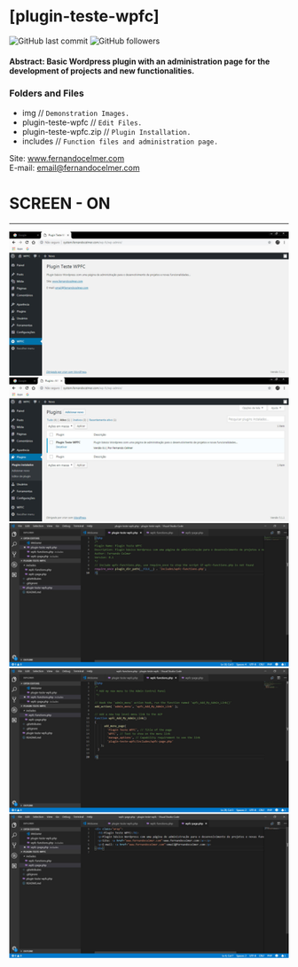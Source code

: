 # [plugin-teste-wpfc]

![GitHub last commit](https://img.shields.io/github/last-commit/FernandoCelmer/wp-plugin-teste-wpfc) ![GitHub followers](https://img.shields.io/github/followers/FernandoCelmer?label=Fernando%20Celmer&style=social)

#### Abstract: Basic Wordpress plugin with an administration page for the development of projects and new functionalities.

### Folders and Files

- img // `Demonstration Images.`
- plugin-teste-wpfc // `Edit Files.`
- plugin-teste-wpfc.zip // `Plugin Installation.`
- includes // `Function files and administration page.`


Site: www.fernandocelmer.com
</br>
E-mail: email@fernandocelmer.com

# SCREEN - ON 
________________________________
<p>
<img src="https://github.com/FernandoCelmer/plugin-teste-wpfc/blob/master/img/img-plugin-teste-wpfc-01.jpg?raw=true" alt="img-plugin-teste-wpfc-01.jpg">
<img src="https://github.com/FernandoCelmer/plugin-teste-wpfc/blob/master/img/img-plugin-teste-wpfc-02.jpg?raw=true" alt="img-plugin-teste-wpfc-02.jpg">
<img src="https://github.com/FernandoCelmer/plugin-teste-wpfc/blob/master/img/img-plugin-teste-wpfc-03.jpg?raw=true" alt="img-plugin-teste-wpfc-03.jpg">
<img src="https://github.com/FernandoCelmer/plugin-teste-wpfc/blob/master/img/img-plugin-teste-wpfc-04.jpg?raw=true" alt="img-plugin-teste-wpfc-04.jpg">
<img src="https://github.com/FernandoCelmer/plugin-teste-wpfc/blob/master/img/img-plugin-teste-wpfc-05.jpg?raw=true" alt="img-plugin-teste-wpfc-05.jpg"></p>

